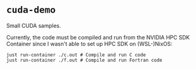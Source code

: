 # `cuda-demo`

Small CUDA samples.

Currently,
the code must be compiled and run from the NVIDIA HPC SDK Container
since I wasn't able to set up HPC SDK on (WSL-)NixOS:

```shell
just run-container ./c.out # Compile and run C code
just run-container ./f.out # Compile and run Fortran code
```
